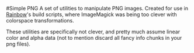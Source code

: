 #Simple PNG
A set of utilities to manipulate PNG images.
Created for use in [Rainbow](http://tchow.com/games/rainbow)'s build scripts, where ImageMagick was being too clever with colorspace transformations.

These utilities are specifically not clever, and pretty much assume linear color and alpha data (not to mention discard all fancy info chunks in your png files).
